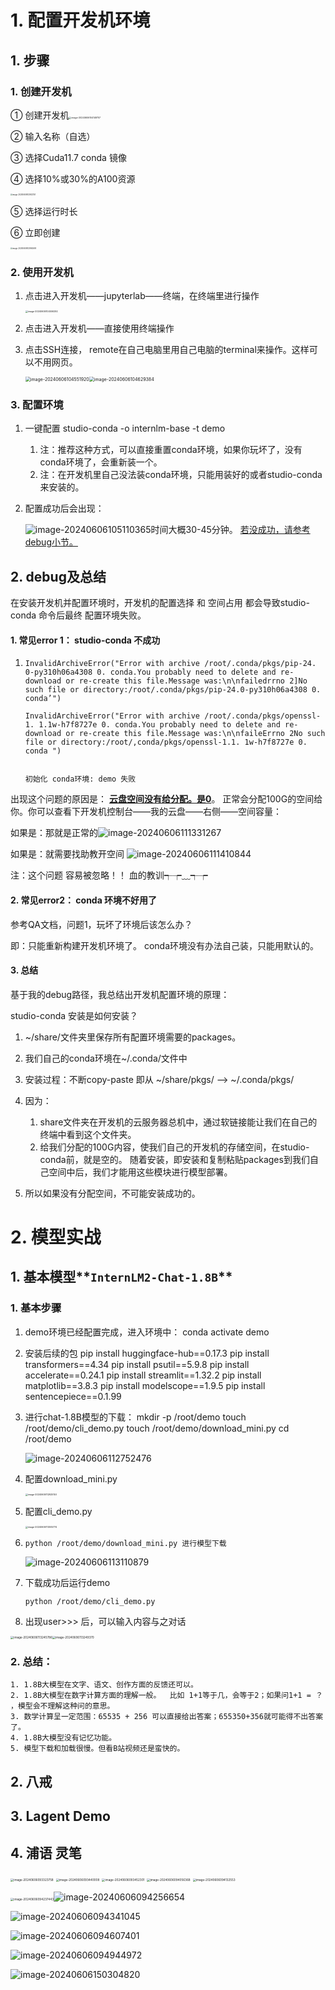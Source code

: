 # 1. 配置开发机环境

## 1. 步骤

### 1. 创建开发机

① 创建开发机<img src="https://github.com/bubblefu/InternLM_Camp_md/blob/main/images/image-20240606104149757.png" alt="image-20240606104149757" style="zoom:25%;" />

② 输入名称（自选）

③ 选择Cuda11.7 conda 镜像

④ 选择10%或30%的A100资源

<img src="https://github.com/bubblefu/InternLM_Camp_md/blob/main/images/image-20240606103922151.png" alt="image-20240606103922151" style="zoom:20%;" />

⑤ 选择运行时长 

⑥ 立即创建

<img src="https://github.com/bubblefu/InternLM_Camp_md/blob/main/images/image-20240606103940695.png" alt="image-20240606103940695" style="zoom:20%;" />

### 2. 使用开发机

1. 点击进入开发机——jupyterlab——终端，在终端里进行操作

   <img src="https://github.com/bubblefu/InternLM_Camp_md/blob/main/images/image-20240606104506292.png" alt="image-20240606104506292" style="zoom:25%;" />

2. 点击进入开发机——直接使用终端操作

3. 点击SSH连接， remote在自己电脑里用自己电脑的terminal来操作。这样可以不用网页。

   <img src="C:\Users\chai\AppData\Roaming\Typora\typora-user-images\image-20240606104551920.png" alt="image-20240606104551920" style="zoom:50%;" /><img src="https://github.com/bubblefu/InternLM_Camp_md/blob/main/images/image-20240606104629384.png" alt="image-20240606104629384" style="zoom:50%;" />

### 3. 配置环境

1. 一键配置 studio-conda -o internlm-base -t demo
   1. 注：推荐这种方式，可以直接重置conda环境，如果你玩坏了，没有conda环境了，会重新装一个。  
   2. 注：在开发机里自己没法装conda环境，只能用装好的或者studio-conda来安装的。

2. 配置成功后会出现：

   ![image-20240606105110365](https://github.com/bubblefu/InternLM_Camp_md/blob/main/images/image-20240606105110365.png)时间大概30-45分钟。 <u>若没成功，请参考debug小节。</u>

   

## 2. debug及总结

在安装开发机并配置环境时，开发机的配置选择 和 空间占用 都会导致studio-conda 命令后最终 配置环境失败。

#### 1. 常见error 1：  studio-conda 不成功

1. ```
   InvalidArchiveError("Error with archive /root/.conda/pkgs/pip-24. 0-py310h06a4308 0. conda.You probably need to delete and re-download or re-create this file.Message was:\n\nfailedrrno 2]No such file or directory:/root/.conda/pkgs/pip-24.0-py310h06a4308 0. conda’")
   
   InvalidArchiveError("Error with archive /root/.conda/pkgs/openssl-1. 1.1w-h7f8727e 0. conda.You probably need to delete and re-download or re-create this file.Message was:\n\nfaileErrno 2No such file or directory:/root/,conda/pkgs/openssl-1.1. 1w-h7f8727e 0. conda ")
   
   
   初始化 conda环境: demo 失败 
   
   ```

出现这个问题的原因是： **<u>云盘空间没有给分配。是0</u>**。 正常会分配100G的空间给你。你可以查看下开发机控制台——我的云盘——右侧——空间容量：

如果是：那就是正常的![image-20240606111331267](https://github.com/bubblefu/InternLM_Camp_md/blob/main/images/image-20240606111331267.png)



如果是：就需要找助教开空间 ![image-20240606111410844](https://github.com/bubblefu/InternLM_Camp_md/blob/main/images/image-20240606111410844.png)

注：这个问题  容易被忽略！！  血的教训┭┮﹏┭┮



#### 2. 常见error2： conda 环境不好用了

参考QA文档，问题1，玩坏了环境后该怎么办？

即：只能重新构建开发机环境了。   conda环境没有办法自己装，只能用默认的。

#### 3. 总结

基于我的debug路径，我总结出开发机配置环境的原理：

studio-conda  安装是如何安装？

1. ~/share/文件夹里保存所有配置环境需要的packages。
2. 我们自己的conda环境在~/.conda/文件中
3. 安装过程：不断copy-paste  即从   ~/share/pkgs/     —>    ~/.conda/pkgs/ 

4. 因为：
   1. share文件夹在开发机的云服务器总机中，通过软链接能让我们在自己的终端中看到这个文件夹。     
   2. 给我们分配的100G内容，使我们自己的开发机的存储空间，在studio-conda前，就是空的。   随着安装，即安装和复制粘贴packages到我们自己空间中后，我们才能用这些模块进行模型部署。
5. 所以如果没有分配空间，不可能安装成功的。

# 2. 模型实战

## 1. 基本模型**`InternLM2-Chat-1.8B`**

### 1. 基本步骤

1. demo环境已经配置完成，进入环境中：
		conda activate demo
	
2. 安装后续的包
        pip install huggingface-hub==0.17.3
        pip install transformers==4.34 
        pip install psutil==5.9.8
        pip install accelerate==0.24.1
        pip install streamlit==1.32.2 
        pip install matplotlib==3.8.3 
        pip install modelscope==1.9.5
        pip install sentencepiece==0.1.99
    
3. 进行chat-1.8B模型的下载：
        mkdir -p /root/demo
        touch /root/demo/cli_demo.py
        touch /root/demo/download_mini.py
        cd /root/demo
    
    ![image-20240606112752476](https://github.com/bubblefu/InternLM_Camp_md/blob/main/images/image-20240606112752476.png)
    
4. 配置download_mini.py

    <img src="https://github.com/bubblefu/InternLM_Camp_md/blob/main/images/image-20240606112925150.png" alt="image-20240606112925150" style="zoom:25%;" />

5. 配置cli_demo.py

   <img src="https://github.com/bubblefu/InternLM_Camp_md/blob/main/images/image-20240606113005774.png" alt="image-20240606113005774" style="zoom: 25%;" />

6. ```
   python /root/demo/download_mini.py 进行模型下载
   ```

    ![image-20240606113110879](https://github.com/bubblefu/InternLM_Camp_md/blob/main/images/image-20240606113110879.png)

7. 下载成功后运行demo

   ```
   python /root/demo/cli_demo.py
   ```

8. 出现user>>> 后，可以输入内容与之对话

<img src="https://github.com/bubblefu/InternLM_Camp_md/blob/main/images/image-20240606113245786.png" alt="image-20240606113245786" style="zoom:33%;" /><img src="https://github.com/bubblefu/InternLM_Camp_md/blob/main/images/image-20240606113249370.png" alt="image-20240606113249370" style="zoom:33%;" />

### 2. 总结：

	1. 1.8B大模型在文字、语文、创作方面的反馈还可以。
	2. 1.8B大模型在数字计算方面的理解一般。  比如 1+1等于几，会等于2；如果问1+1 = ？  ，模型会不理解这种问的意思。
	3. 数学计算呈一定范围：65535 + 256 可以直接给出答案；655350+356就可能得不出答案了。
	4. 1.8B大模型没有记忆功能。
	5. 模型下载和加载很慢。但看B站视频还是蛮快的。



## 2. 八戒

## 3. Lagent Demo

## 4. 浦语 灵笔







<img src="https://github.com/bubblefu/InternLM_Camp_md/blob/main/images/image-20240606093323758.png" alt="image-20240606093323758" style="zoom: 33%;" />

<img src="https://github.com/bubblefu/InternLM_Camp_md/blob/main/images/image-20240606093440008.png" alt="image-20240606093440008" style="zoom:33%;" />

<img src="https://github.com/bubblefu/InternLM_Camp_md/blob/main/images/image-20240606093452301.png" alt="image-20240606093452301" style="zoom:33%;" />

<img src="https://github.com/bubblefu/InternLM_Camp_md/blob/main/images/image-20240606094056368.png" alt="image-20240606094056368" style="zoom:33%;" />

<img src="https://github.com/bubblefu/InternLM_Camp_md/blob/main/images/image-20240606094132553.png" alt="image-20240606094132553" style="zoom:33%;" />

<img src="https://github.com/bubblefu/InternLM_Camp_md/blob/main/images/image-20240606094237443.png" alt="image-20240606094237443" style="zoom:33%;" />![image-20240606094256654](https://github.com/bubblefu/InternLM_Camp_md/blob/main/images/image-20240606094256654.png)

![image-20240606094341045](https://github.com/bubblefu/InternLM_Camp_md/blob/main/images/image-20240606094341045.png)

<img src="https://github.com/bubblefu/InternLM_Camp_md/blob/main/images/image-20240606094607401.png" alt="image-20240606094607401" />

![image-20240606094944972](https://github.com/bubblefu/InternLM_Camp_md/blob/main/images/image-20240606094944972.png)

![image-20240606150304820](C:\Users\chai\AppData\Roaming\Typora\typora-user-images\image-20240606150304820.png)